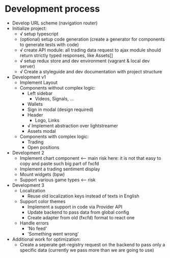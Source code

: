 # Development process
* Develop URL scheme (navigation router)
* Initialize project:
    * √ setup typescript
    * (optional) setup code generation (create a generator for components to generate tests with code)
    * √ create API module: all trading data request to ajax module should return strictly typed responses, like Assets[]
    * √ setup redux store and dev environment (vagrant & local dev server)
    * √ Create a styleguide and dev documentation with project structure
* Development v1
    * Implement Layout
    * Components without complex logic:
        * Left sidebar
            * Videos, Signals, ...
        * Wallets
        * Sign in modal (design required)
        * Header
            * Logo, Links
        * √ Implement abstraction over lightstreamer
        * Assets modal
    * Components with complex logic:
        * Trading
        * Open positions
* Development 2
    * Implement chart component <-- main risk here: it is not that easy to copy and paste such big part of fxcfd
    * Implement a trading sentiment display
    * Mount widgets (bpw)
    * Support various game types <-- risk
* Development 3
    * Localization
        * Reuse old localization keys instead of texts in English
    * Support color themes
        * Implement a support in code via Provider API
        * Update backend to pass data from global config
        * Create adapter from old (fxcfd) format to react one
    * Handle errors
        * 'No feed'
        * 'Something went wrong'
* Additional work for optimization:
    * Create a seperate get-registry request on the backend to pass only a specific data (currently we pass more than we are going to use)